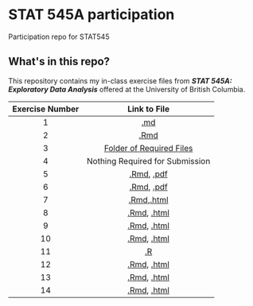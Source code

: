# STAT 545A participation
Participation repo for STAT545

## What's in this repo?
This repository contains my in-class exercise files from  **_STAT 545A: Exploratory Data Analysis_** offered at the University of British Columbia. 

|Exercise Number | Link to File |
|:----------:|:-------------------:|
| 1 |[.md](https://github.com/lijingyiran/STAT545-participation/blob/master/week1_2/STAT545-participation-master/navigating_github.md) |
| 2 |[.Rmd](https://github.com/lijingyiran/STAT545-participation/blob/master/week1_2/Lec2.Rmd)|
| 3 |[Folder of Required Files](https://github.com/lijingyiran/STAT545-participation/tree/master/week1_2)|
| 4 |Nothing Required for Submission|
| 5 |[.Rmd](https://github.com/lijingyiran/STAT545-participation/blob/master/cm005-exercise.Rmd), [.pdf](https://github.com/lijingyiran/STAT545-participation/blob/master/cm005-exercise.pdf)|
| 6 |[.Rmd](https://github.com/lijingyiran/STAT545-participation/blob/master/cm006-exercise.Rmd), [.pdf](https://github.com/lijingyiran/STAT545-participation/blob/master/cm006-exercise.pdf)|
| 7 |[.Rmd](https://github.com/lijingyiran/STAT545-participation/blob/master/cm007-exercise.Rmd),[.html](https://lijingyiran.github.io/STAT545-participation/cm007-exercise.html)|
| 8 |[.Rmd](https://github.com/lijingyiran/STAT545-participation/blob/master/cm008-exercise.Rmd), [.html](https://github.com/lijingyiran/STAT545-participation/blob/master/cm008-exercise.Rmd)|
| 9 |[.Rmd](https://github.com/lijingyiran/STAT545-participation/blob/master/cm009exercise.Rmd), [.html](https://lijingyiran.github.io/STAT545-participation/cm009exercise.nb.html)|
| 10 |[.Rmd](https://github.com/lijingyiran/STAT545-participation/blob/master/cm010exercise.Rmd), [.html](https://lijingyiran.github.io/STAT545-participation/m010exercise.html)|
| 11 |[.R](https://github.com/lijingyiran/STAT545-participation/blob/master/cm11gaptest.R)|
| 12 |[.Rmd](https://github.com/lijingyiran/STAT545-participation/blob/master/cm12.Rmd), [.html](https://lijingyiran.github.io/STAT545-participation/cm12.html)|
| 13 |[.Rmd](https://github.com/lijingyiran/STAT545-participation/blob/master/cm13.Rmd), [.html](https://lijingyiran.github.io/STAT545-participation/cm13.html)|
| 14 |[.Rmd](https://github.com/lijingyiran/STAT545-participation/blob/master/cm14.Rmd), [.html](https://lijingyiran.github.io/STAT545-participation/cm14.nb.html)|